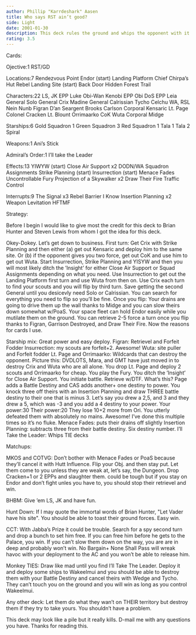 ```yaml
---
author: Phillip "Karrdeshark" Aasen
title: Who says RST ain’t good?
side: Light
date: 2001-01-30
description: This deck rules the ground and whips the opponent with it’s UNCANCELABLE drains.
rating: 3.5
---
```

Cards: 

Ojective:1
RST/GD

Locations:7
Rendezvous Point
Endor (start)
Landing Platform
Chief Chirpa’s Hut
Rebel Landing Site (start)
Back Door
Hidden Forest Trail

Characters:22
LS, JK
EPP Luke
Obi-Wan Kenobi
EPP Obi
DoS
EPP Leia
General Solo
General Crix Madine
General Calrissian
Tycho Celchu
WA, RSL
Nein Nunb
Figran D’an
Seargent Brooks Carlson
Corporal Kensaric
Lt. Page
Colonel Cracken
Lt. Blount
Orrimaarko
CoK
Wuta
Corporal Midge

Starships:6
Gold Squadron 1
Green Squadron 3
Red Squadron 1
Tala 1
Tala 2
Spiral

Weapons:1
Ani’s Stick

Admiral’s Order:1
I’ll take the Leader

Effects:13
YIWYW (start)
Close Air Support x2
DODN/WA
Squadron Assignments
Strike Planning (start)
Insurrection (start)
Menace Fades
Uncontrollable Fury
Projection of a Skywalker x2
Draw Their Fire
Traffic Control

Interrupts:9
The Signal x3
Rebel Barrier
I Know
Insertion Planning x2
Weapon Levitation
HFTMF 

Strategy: 

Before I begin I would like to give most the credit for this deck to Brian Hunter and
Steven Lewis from whom I got the idea for this deck.

Okey-Dokey.  Let’s get down to business.  First turn: Get Crix with Strike Planning and
then either (a) get out Kensaric and deploy him to the same site.  Or (b) if the opponent
gives you two force, get out CoK and use him to get out Wuta.  Start Insurrection, Strike
Planning and YISYW and then you will most likely ditch the ’Insight’ for either Close Air
Support or Squad Assignments depending on what you need.  Use Insurrection to get out
the Landing Platform first turn and use Wuta from then on.  Use Crix each turn to find
your scouts and you will flip by third turn.  Save getting the second General until you
desicevly need Solo or Calrissian.  You can search for everything you need to flip so you’ll
be fine.  Once you flip:  Your drains are going to drive them up the wall thanks to Midge
and you can slow theirs down somewhat w/PoaS.  Your space fleet can hold Endor easily
while you mutilate them on the ground.	You can retrieve 2-5 force a turn once you flip
thanks to Figran, Garrison Destroyed, and Draw Their Fire.  Now the reasons for cards I
use.

 Starship mix:	Great power and easy deploy.
Figran: Retrievel and Forfeit Fodder
Insurrection:  my scouts are forfeit+2. Awesome!
Wuta: site puller and Forfeit fodder
Lt. Page and Orrimaarko: Wildcards that can destroy the opponent. Picture this:
DVDLOTS, Mara, and GMT have just moved in to destroy Crix and Wuta who are  all
alone.	You drop Lt. Page and deploy 2 scouts and Orrimaarko for cheap.  You play the
Fury.  You ditch the ’Insight’ for Close Air Support. You initiate battle.  Retrieve w/DTF.
What’s this?  Page adds a Battle Destiny and CAS adds another+ one destiny to power.
You knock three off theirs with an Insertion Planning and draw THREE battle destiny to
their one that is minus 3.  Let’s say you drew a 2,5, and 3 and they drew a 5, which was -3
and you add a 4 destiny to your power.	Your power:30 Their power:20   They lose 10+2
more from Ori.	You utterly defeated them with absolutely no mains.  Awesome!  I’ve
done this multiple times so it’s no fluke.
Menace Fades: puts their drains off slightly
Insertion Planning: subtracts three from their battle destiny.	Six destiny number.
I’ll Take the Leader: Whips TIE decks


Matchups:

MKOS and COTVG: Don’t bother with Menace Fades or PoaS because they’ll cancel it
with Hutt Influence.  Flip your Obj. and then stay put. Let them come to you unless they
are weak at, let’s say, the Dungeon. Drop Cracken+1 or 2 EPPs and slaughter them.
could be tough but if you stay on Endor and don’t fight unles you have to, you should stop
their retrievel and win.

BHBM: Give ’em LS, JK and have fun.

Hunt Down: If I may quote the immortal words of Brian Hunter, "Let Vader have his
site".  You should be able to toast their ground forces. Easy win.

CCT: With Jabba’s Prize it could be trouble.  Search for a spy second turn and drop a
bunch to set him free.	If you can free him before he gets to the Palace, you win.  If you
can’t slow them down on the way,  you are are in deep and probably won’t win.  No
Bargain+ None Shall Pass will wreak havoc with your deployment to the AC and you
won’t be able to release him.

Monkey TIES: Draw like mad until you find I’ll Take The Leader.  Deploy it and deploy
some ships to Wakeelmui and you should be able to destroy them with your Battle Destiny
and cancel theirs with Wedge and Tycho.  They can’t touch you on the ground and you
will win as long as you control Wakeelmui.

Any other deck:  Let them do what they wan’t on THEIR territory but destroy them if they
try to take yours.  You shouldn’t have a problem.

This deck may look like a pile but it really kills. D-mail me with any questions you have.
Thanks for reading this.

